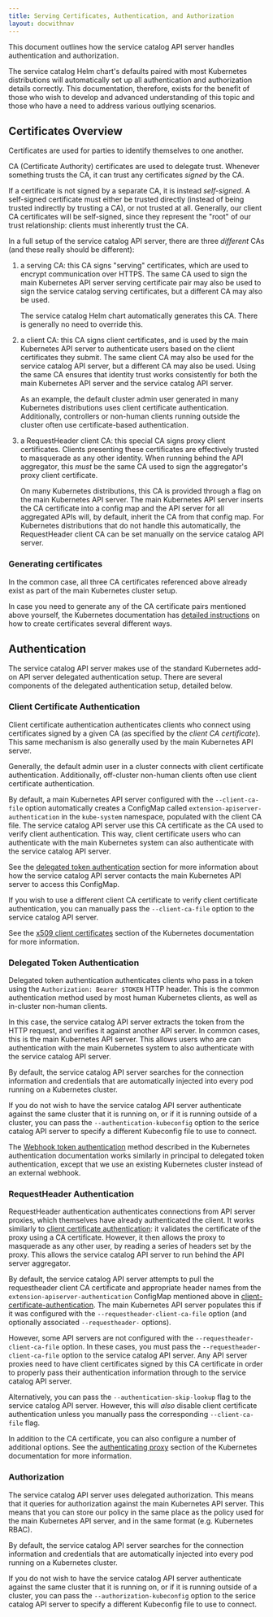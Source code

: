 ```yaml
---
title: Serving Certificates, Authentication, and Authorization
layout: docwithnav
---
```


This document outlines how the service catalog API server handles
authentication and authorization.

The service catalog Helm chart's defaults paired with most Kubernetes
distributions will automatically set up all authentication and authorization
details correctly. This documentation, therefore, exists for the benefit of
those who wish to develop and advanced understanding of this topic and those
who have a need to address various outlying scenarios.

## Certificates Overview

Certificates are used for parties to identify themselves to one another.

CA (Certificate Authority) certificates are used to delegate trust.
Whenever something trusts the CA, it can trust any certificates *signed*
by the CA.

If a certificate is not signed by a separate CA, it is instead
*self-signed*. A self-signed certificate must either be trusted directly
(instead of being trusted indirectly by trusting a CA), or not trusted at
all.  Generally, our client CA certificates will be self-signed, since
they represent the "root" of our trust relationship: clients must
inherently trust the CA.

In a full setup of the service catalog API server, there are three
*different* CAs (and these really should be different):

1. a serving CA: this CA signs "serving" certificates, which are used to
   encrypt communication over HTTPS.  The same CA used to sign the main
   Kubernetes API server serving certificate pair may also be used to sign
   the service catalog serving certificates, but a different CA
   may also be used.

   The service catalog Helm chart automatically generates this CA. There is
   generally no need to override this.

2. a client CA: this CA signs client certificates, and is used by the main
   Kubernetes API server to authenticate users based on the client certificates
   they submit.  The same client CA may also be used for the service catalog
   API server, but a different CA may also be used.  Using the same CA
   ensures that identity trust works consistently for both the main Kubernetes
   API server and the service catalog API server.

   As an example, the default cluster admin user generated in many
   Kubernetes distributions uses client certificate authentication.
   Additionally, controllers or non-human clients running outside the cluster
   often use certificate-based authentication.

3. a RequestHeader client CA: this special CA signs proxy client
   certificates. Clients presenting these certificates are effectively
   trusted to masquerade as any other identity.  When running behind the
   API aggregator, this *must* be the same CA used to sign the
   aggregator's proxy client certificate.

   On many Kubernetes distributions, this CA is provided through a flag on the
   main Kubernetes API server. The main Kubernetes API server inserts the CA
   certificate into a config map and the API server for all aggregated APIs
   will, by default, inherit the CA from that config map. For Kubernetes
   distributions that do not handle this automatically, the RequestHeader client
   CA can be set manually on the service catalog API server.

### Generating certificates

In the common case, all three CA certificates referenced above already
exist as part of the main Kubernetes cluster setup.

In case you need to generate any of the CA certificate pairs mentioned
above yourself, the Kubernetes documentation has [detailed
instructions](https://kubernetes.io/docs/admin/authentication/#creating-certificates)
on how to create certificates several different ways.

## Authentication

The service catalog API server makes use of the standard Kubernetes add-on
API server delegated authentication setup.  There are several components
of the delegated authentication setup, detailed below.

### Client Certificate Authentication

Client certificate authentication authenticates clients who connect using
certificates signed by a given CA (as specified by the *client CA
certificate*).  This same mechanism is also generally used by the main
Kubernetes API server.

Generally, the default admin user in a cluster connects with client
certificate authentication.  Additionally, off-cluster non-human clients
often use client certificate authentication.

By default, a main Kubernetes API server configured with the
`--client-ca-file` option automatically creates a ConfigMap called
`extension-apiserver-authentication` in the `kube-system` namespace,
populated with the client CA file.  The service catalog API server use
this CA certificate as the CA used to verify client authentication. This
way, client certificate users who can authenticate with the main
Kubernetes system can also authenticate with the service catalog API
server.

See the [delegated token authentication](#delegated-token-authentication)
section for more information about how the service catalog API server
contacts the main Kubernetes API server to access this ConfigMap.

If you wish to use a different client CA certificate to verify client
certificate authentication, you can manually pass the `--client-ca-file`
option to the service catalog API server.

See the [x509 client
certificates](https://kubernetes.io/docs/admin/authentication/#x509-client-certs)
section of the Kubernetes documentation for more information.

### Delegated Token Authentication

Delegated token authentication authenticates clients who pass in a token
using the `Authorization: Bearer $TOKEN` HTTP header.  This is the common
authentication method used by most human Kubernetes clients, as well as
in-cluster non-human clients.

In this case, the service catalog API server extracts the token from the
HTTP request, and verifies it against another API server. In common cases,
this is the main Kubernetes API server.  This allows users who are can
authentication with the main Kubernetes system to also authenticate with
the service catalog API server.

By default, the service catalog API server searches for the connection
information and credentials that are automatically injected into every pod
running on a Kubernetes cluster.

If you do not wish to have the service catalog API server authenticate
against the same cluster that it is running on, or if it is running
outside of a cluster, you can pass the `--authentication-kubeconfig`
option to the serice catalog API server to specify a different Kubeconfig
file to use to connect.

The [Webhook token
authentication](https://kubernetes.io/docs/admin/authentication/#webhook-token-authentication)
method described in the Kubernetes authentication documentation works
similarly in principal to delegated token authentication, except that we
use an existing Kubernetes cluster instead of an external webhook.

### RequestHeader Authentication

RequestHeader authentication authenticates connections from API server
proxies, which themselves have already authenticated the client.  It works
similarly to [client certificate
authentication](#client-certificate-authentication): it validates the
certificate of the proxy using a CA certificate.  However, it then allows
the proxy to masquerade as any other user, by reading a series of headers
set by the proxy. This allows the service catalog API server to run behind
the API server aggregator.

By default, the service catalog API server attempts to pull the
requestheader client CA certificate and appropriate header names from the
`extension-apiserver-authentication` ConfigMap mentioned above in
[client-certificate-authentication](#client-certificate-authentication).
The main Kubernetes API server populates this if it was configured with
the `--requestheader-client-ca-file` option (and optionally associated
`--requestheader-` options).

However, some API servers are not configured with the
`--requestheader-client-ca-file` option.  In these cases, you must pass
the `--requestheader-client-ca-file` option to the service catalog API
server. Any API server proxies need to have client certificates signed by
this CA certificate in order to properly pass their authentication
information through to the service catalog API server.

Alternatively, you can pass the `--authentication-skip-lookup` flag to the
service catalog API server.  However, this will *also* disable client
certificate authentication unless you manually pass the corresponding
`--client-ca-file` flag.

In addition to the CA certificate, you can also configure a number of
additional options.  See the [authenticating
proxy](https://kubernetes.io/docs/admin/authentication/#authenticating-proxy)
section of the Kubernetes documentation for more information.

### Authorization

The service catalog API server uses delegated authorization.  This means
that it queries for authorization against the main Kubernetes API server.
This means that you can store our policy in the same place as the policy
used for the main Kubernetes API server, and in the same format (e.g.
Kubernetes RBAC).

By default, the service catalog API server searches for the connection
information and credentials that are automatically injected into every pod
running on a Kubernetes cluster.

If you do not wish to have the service catalog API server authenticate
against the same cluster that it is running on, or if it is running
outside of a cluster, you can pass the `--authorization-kubeconfig` option
to the serice catalog API server to specify a different Kubeconfig file to
use to connect.

